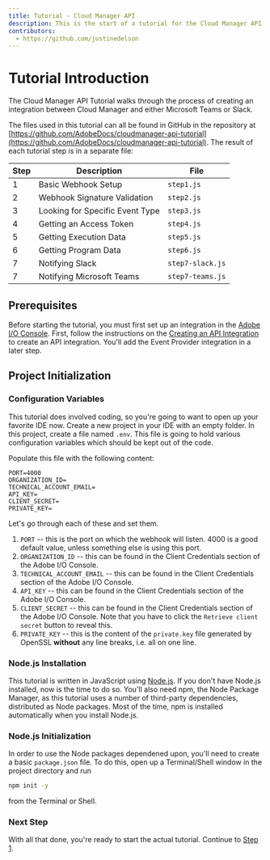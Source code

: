 ```yaml
---
title: Tutorial - Cloud Manager API
description: This is the start of a tutorial for the Cloud Manager API
contributors:
  - https://github.com/justinedelson 
---
```


# Tutorial Introduction

The Cloud Manager API Tutorial walks through the process of creating an integration between Cloud Manager and either Microsoft Teams or Slack.

The files used in this tutorial can all be found in GitHub in the repository at [https://github.com/AdobeDocs/cloudmanager-api-tutorial](https://github.com/AdobeDocs/cloudmanager-api-tutorial). The result of each tutorial step is in a separate file:

| Step | Description                     | File             |
|------|---------------------------------|------------------|
| 1    | Basic Webhook Setup             | `step1.js`       |
| 2    | Webhook Signature Validation    | `step2.js`       |
| 3    | Looking for Specific Event Type | `step3.js`       |
| 4    | Getting an Access Token         | `step4.js`       |
| 5    | Getting Execution Data          | `step5.js`       |
| 6    | Getting Program Data            | `step6.js`       |
| 7    | Notifying Slack                 | `step7-slack.js` |
| 7    | Notifying Microsoft Teams       | `step7-teams.js` |

## Prerequisites

Before starting the tutorial, you must first set up an integration in the <a href="https://console.adobe.io/integrations" target="_new">Adobe I/O Console</a>. First, follow the instructions on the [Creating an API Integration](../create-api-integration.md) to create an API integration. You'll add the Event Provider integration in a later step.

## Project Initialization

### Configuration Variables

This tutorial does involved coding, so you're going to want to open up your favorite IDE now. Create a new project in your IDE with an empty folder. In this project, create a file named `.env`. This file is going to hold various configuration variables which should be kept out of the code.

Populate this file with the following content:

```
PORT=4000
ORGANIZATION_ID=
TECHNICAL_ACCOUNT_EMAIL=
API_KEY=
CLIENT_SECRET=
PRIVATE_KEY=
```

Let's go through each of these and set them.

1. `PORT` -- this is the port on which the webhook will listen. 4000 is a good default value, unless something else is using this port.
2. `ORGANIZATION_ID` -- this can be found in the Client Credentials section of the Adobe I/O Console.
3. `TECHNICAL_ACCOUNT_EMAIL` -- this can be found in the Client Credentials section of the Adobe I/O Console.
4. `API_KEY` -- this can be found in the Client Credentials section of the Adobe I/O Console.
5. `CLIENT_SECRET` -- this can be found in the Client Credentials section of the Adobe I/O Console. Note that you have to click the `Retrieve client secret` button to reveal this.
6. `PRIVATE_KEY` -- this is the content of the `private.key` file generated by OpenSSL **without** any line breaks, i.e. all on one line.

### Node.js Installation

This tutorial is written in JavaScript using <a href="https://nodejs.org/" target="_new">Node.js</a>. If you don't have Node.js installed, now is the time to do so. You'll also need npm, the Node Package Manager, as this tutorial uses a number of third-party dependencies, distributed as Node packages. Most of the time, npm is installed automatically when you install Node.js.

### Node.js Initialization

In order to use the Node packages dependened upon, you'll need to create a basic `package.json` file. To do this, open up a Terminal/Shell window in the project directory and run

```bash
npm init -y
```

from the Terminal or Shell.

### Next Step

With all that done, you're ready to start the actual tutorial. Continue to [Step 1](1-a-basic-webhook.md).